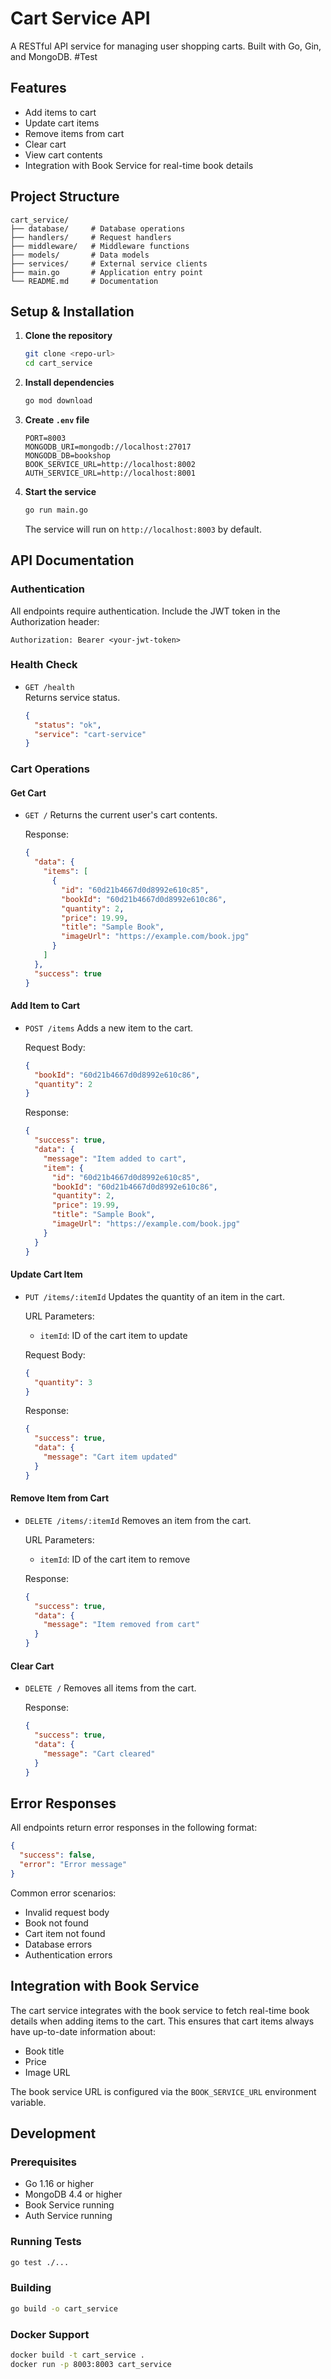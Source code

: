 # Cart Service API

A RESTful API service for managing user shopping carts. Built with Go, Gin, and MongoDB.
#Test
## Features

- Add items to cart
- Update cart items
- Remove items from cart
- Clear cart
- View cart contents
- Integration with Book Service for real-time book details

## Project Structure

```
cart_service/
├── database/     # Database operations
├── handlers/     # Request handlers
├── middleware/   # Middleware functions
├── models/       # Data models
├── services/     # External service clients
├── main.go       # Application entry point
└── README.md     # Documentation
```

## Setup & Installation

1. **Clone the repository**
   ```bash
   git clone <repo-url>
   cd cart_service
   ```

2. **Install dependencies**
   ```bash
   go mod download
   ```

3. **Create `.env` file**
   ```env
   PORT=8003
   MONGODB_URI=mongodb://localhost:27017
   MONGODB_DB=bookshop
   BOOK_SERVICE_URL=http://localhost:8002
   AUTH_SERVICE_URL=http://localhost:8001
   ```

4. **Start the service**
   ```bash
   go run main.go
   ```
   The service will run on `http://localhost:8003` by default.

## API Documentation

### Authentication

All endpoints require authentication. Include the JWT token in the Authorization header:
```
Authorization: Bearer <your-jwt-token>
```

### Health Check
- `GET /health`  
  Returns service status.
  ```json
  {
    "status": "ok",
    "service": "cart-service"
  }
  ```

### Cart Operations

#### Get Cart
- `GET /`
  Returns the current user's cart contents.
  
  Response:
  ```json
  {
    "data": {
      "items": [
        {
          "id": "60d21b4667d0d8992e610c85",
          "bookId": "60d21b4667d0d8992e610c86",
          "quantity": 2,
          "price": 19.99,
          "title": "Sample Book",
          "imageUrl": "https://example.com/book.jpg"
        }
      ]
    },
    "success": true
  }
  ```

#### Add Item to Cart
- `POST /items`
  Adds a new item to the cart.
  
  Request Body:
  ```json
  {
    "bookId": "60d21b4667d0d8992e610c86",
    "quantity": 2
  }
  ```
  
  Response:
  ```json
  {
    "success": true,
    "data": {
      "message": "Item added to cart",
      "item": {
        "id": "60d21b4667d0d8992e610c85",
        "bookId": "60d21b4667d0d8992e610c86",
        "quantity": 2,
        "price": 19.99,
        "title": "Sample Book",
        "imageUrl": "https://example.com/book.jpg"
      }
    }
  }
  ```

#### Update Cart Item
- `PUT /items/:itemId`
  Updates the quantity of an item in the cart.
  
  URL Parameters:
  - `itemId`: ID of the cart item to update
  
  Request Body:
  ```json
  {
    "quantity": 3
  }
  ```
  
  Response:
  ```json
  {
    "success": true,
    "data": {
      "message": "Cart item updated"
    }
  }
  ```

#### Remove Item from Cart
- `DELETE /items/:itemId`
  Removes an item from the cart.
  
  URL Parameters:
  - `itemId`: ID of the cart item to remove
  
  Response:
  ```json
  {
    "success": true,
    "data": {
      "message": "Item removed from cart"
    }
  }
  ```

#### Clear Cart
- `DELETE /`
  Removes all items from the cart.
  
  Response:
  ```json
  {
    "success": true,
    "data": {
      "message": "Cart cleared"
    }
  }
  ```

## Error Responses

All endpoints return error responses in the following format:
```json
{
  "success": false,
  "error": "Error message"
}
```

Common error scenarios:
- Invalid request body
- Book not found
- Cart item not found
- Database errors
- Authentication errors

## Integration with Book Service

The cart service integrates with the book service to fetch real-time book details when adding items to the cart. This ensures that cart items always have up-to-date information about:
- Book title
- Price
- Image URL

The book service URL is configured via the `BOOK_SERVICE_URL` environment variable.

## Development

### Prerequisites
- Go 1.16 or higher
- MongoDB 4.4 or higher
- Book Service running
- Auth Service running

### Running Tests
```bash
go test ./...
```

### Building
```bash
go build -o cart_service
```

### Docker Support
```bash
docker build -t cart_service .
docker run -p 8003:8003 cart_service
``` 
